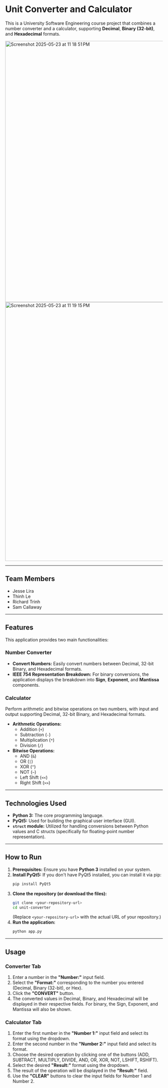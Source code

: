 # Unit Converter and Calculator

This is a University Software Engineering course project that combines a number converter and a calculator, supporting **Decimal**, **Binary (32-bit)**, and **Hexadecimal** formats.

<img width="831" alt="Screenshot 2025-05-23 at 11 18 51 PM" src="https://github.com/user-attachments/assets/c01f7707-0afa-48d0-990d-805b1880d1b3" />
<img width="824" alt="Screenshot 2025-05-23 at 11 19 15 PM" src="https://github.com/user-attachments/assets/d88926dc-83de-4e65-aab6-d14da56d5df7" />


---

## Team Members

* Jesse Lira
* Thinh Le
* Richard Trinh
* Sam Callaway

---

## Features

This application provides two main functionalities:

### Number Converter

* **Convert Numbers:** Easily convert numbers between Decimal, 32-bit Binary, and Hexadecimal formats.
* **IEEE 754 Representation Breakdown:** For binary conversions, the application displays the breakdown into **Sign**, **Exponent**, and **Mantissa** components.

### Calculator

Perform arithmetic and bitwise operations on two numbers, with input and output supporting Decimal, 32-bit Binary, and Hexadecimal formats.

* **Arithmetic Operations:**
    * Addition (`+`)
    * Subtraction (`-`)
    * Multiplication (`*`)
    * Division (`/`)
* **Bitwise Operations:**
    * AND (`&`)
    * OR (`|`)
    * XOR (`^`)
    * NOT (`~`)
    * Left Shift (`<<`)
    * Right Shift (`>>`)

---

## Technologies Used

* **Python 3:** The core programming language.
* **PyQt5:** Used for building the graphical user interface (GUI).
* **`struct` module:** Utilized for handling conversions between Python values and C structs (specifically for floating-point number representation).

---

## How to Run

1.  **Prerequisites:** Ensure you have **Python 3** installed on your system.
2.  **Install PyQt5:** If you don't have PyQt5 installed, you can install it via pip:
    ```bash
    pip install PyQt5
    ```
3.  **Clone the repository (or download the files):**
    ```bash
    git clone <your-repository-url>
    cd unit-converter
    ```
    (Replace `<your-repository-url>` with the actual URL of your repository.)
4.  **Run the application:**
    ```bash
    python app.py
    ```

---

## Usage

### Converter Tab

1.  Enter a number in the **"Number:"** input field.
2.  Select the **"Format:"** corresponding to the number you entered (Decimal, Binary (32-bit), or Hex).
3.  Click the **"CONVERT"** button.
4.  The converted values in Decimal, Binary, and Hexadecimal will be displayed in their respective fields. For binary, the Sign, Exponent, and Mantissa will also be shown.

### Calculator Tab

1.  Enter the first number in the **"Number 1:"** input field and select its format using the dropdown.
2.  Enter the second number in the **"Number 2:"** input field and select its format.
3.  Choose the desired operation by clicking one of the buttons (ADD, SUBTRACT, MULTIPLY, DIVIDE, AND, OR, XOR, NOT, LSHIFT, RSHIFT).
4.  Select the desired **"Result:"** format using the dropdown.
5.  The result of the operation will be displayed in the **"Result:"** field.
6.  Use the **"CLEAR"** buttons to clear the input fields for Number 1 and Number 2.
